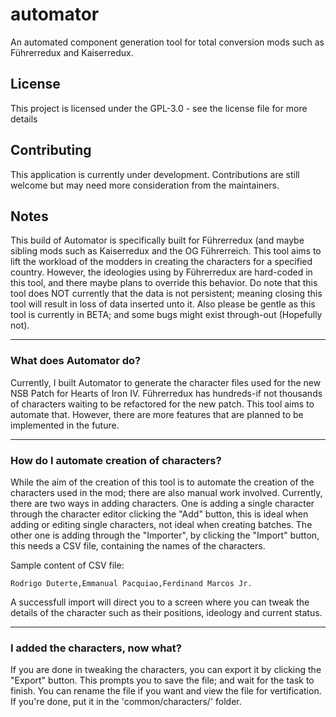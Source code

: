 # automator

An automated component generation tool for total conversion mods such as Führerredux and Kaiserredux.

## License
This project is licensed under the GPL-3.0 - see the license file for more details

## Contributing
This application is currently under development. Contributions are still welcome but may need more consideration from the maintainers.

## Notes
This build of Automator is specifically built for Führerredux (and maybe 
sibling mods such as Kaiserredux and the OG Führerreich. This tool aims 
to lift the workload of the modders in creating the characters for a 
specified country. However, the ideologies using by Führerredux are hard-coded
in this tool, and there maybe plans to override this behavior. Do note that 
this tool does NOT currently that the data is not persistent; meaning closing
this tool will result in loss of data inserted unto it. Also please be gentle 
as this tool is currently in BETA; and some bugs might exist through-out
(Hopefully not). 

---

### What does Automator do?
Currently, I built Automator to generate the character files used for the
new NSB Patch for Hearts of Iron IV. Führerredux has hundreds-if not thousands
of characters waiting to be refactored for the new patch. This tool aims to
automate that. However, there are more features that are planned to be 
implemented in the future.

---
### How do I automate creation of characters?
While the aim of the creation of this tool is to automate the creation of the
characters used in the mod; there are also manual work involved. Currently,
there are two ways in adding characters. One is adding a single character
through the character editor clicking the "Add" button, this is ideal when 
adding or editing single characters, not ideal when creating batches. 
The other one is adding through the "Importer", by clicking the "Import" button,
this needs a CSV file, containing the names of the characters.

Sample content of CSV file:
```
Rodrigo Duterte,Emmanual Pacquiao,Ferdinand Marcos Jr.
```

A successfull import will direct you to a screen where you can tweak the details
of the character such as their positions, ideology and current status.

---

### I added the characters, now what?
If you are done in tweaking the characters, you can export it by clicking the
"Export" button. This prompts you to save the file; and wait for the task to
finish. You can rename the file if you want and view the file for vertification.
If you're done, put it in the 'common/characters/' folder.